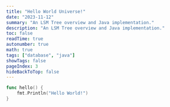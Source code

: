 ```yaml
---
title: "Hello World Universe!"
date: "2023-11-12"
summary: "An LSM Tree overview and Java implementation."
description: "An LSM Tree overview and Java implementation."
toc: false
readTime: true
autonumber: true
math: true
tags: ["database", "java"]
showTags: false
pageIndex: 3
hideBackToTop: false
---
```


```go
func hello() {
    fmt.Println("Hello World!")
}
```